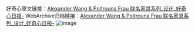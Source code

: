 好奇心原文链接：[Alexander Wang & Poltrouna Frau 联名家具系列_设计_好奇心日报-](https://www.qdaily.com/articles/5492.html)
WebArchive归档链接：[Alexander Wang & Poltrouna Frau 联名家具系列_设计_好奇心日报-](http://web.archive.org/web/20190623164901/https://www.qdaily.com/articles/5492.html)
![image](http://ww3.sinaimg.cn/large/007d5XDply1g3whg9219gj30u022cwt5)